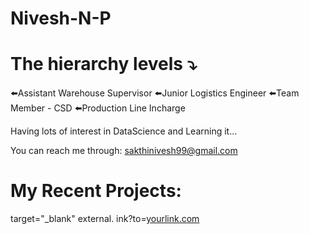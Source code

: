 # Nivesh-N-P

# The hierarchy levels ⤵️

⬅️Assistant Warehouse Supervisor
⬅️Junior Logistics Engineer
⬅️Team Member - CSD
⬅️Production Line Incharge

Having lots of interest in DataScience and Learning it...

You can reach me through: sakthinivesh99@gmail.com

# My Recent Projects:
target="_blank"
external. ink?to=[yourlink.com](https://github.com/beingnivesh8/1project)
